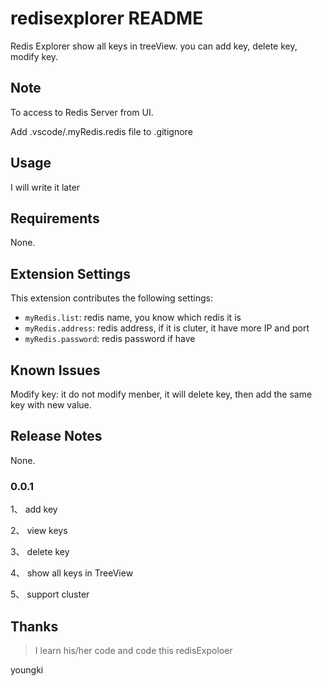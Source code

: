 # redisexplorer README

Redis Explorer show all keys in treeView. you can add key, delete key, modify key.

## Note

To access to Redis Server from UI.

Add .vscode/.myRedis.redis file to .gitignore

## Usage

I will write it later

## Requirements

None.

## Extension Settings

This extension contributes the following settings:

* `myRedis.list`: redis name, you know which redis it is
* `myRedis.address`: redis address, if it is cluter, it have more IP and port
* `myRedis.password`: redis password if have

## Known Issues

Modify key: it do not modify menber, it will delete key, then add the same key with new value.

## Release Notes

None.

### 0.0.1

1、 add key

2、 view keys

3、 delete key

4、 show all keys in TreeView

5、 support cluster

## Thanks

>I learn his/her code and code this redisExpoloer

youngki